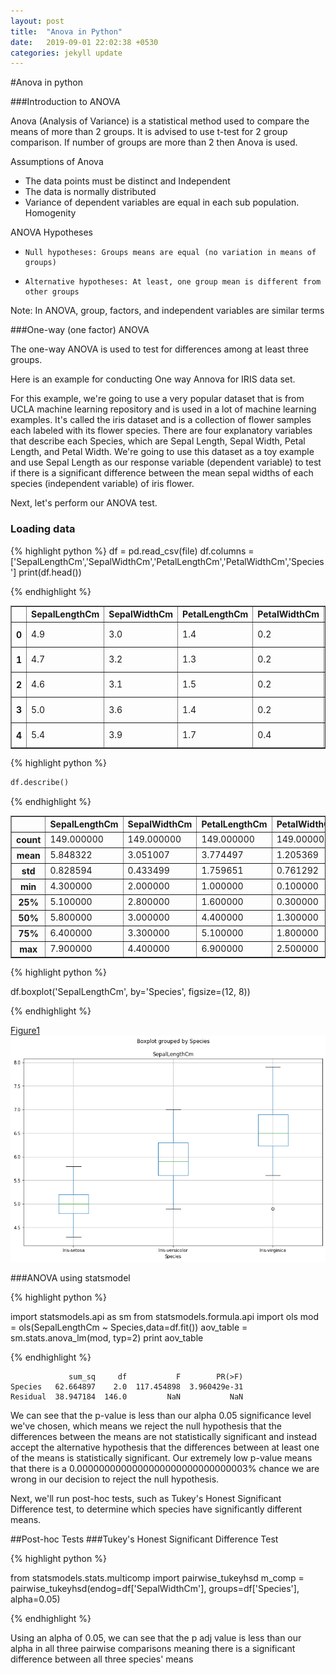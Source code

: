 ```yaml
---
layout: post
title:  "Anova in Python"
date:   2019-09-01 22:02:38 +0530
categories: jekyll update
---
```

#Anova in python

###Introduction to ANOVA

Anova (Analysis of Variance) is a statistical method used to compare 
the means of more than 2 groups. It is advised to use t-test for 2 group comparison. If number of groups are more than 2 then Anova is used.

Assumptions of Anova

- The data points must be distinct and Independent
- The data is normally distributed
- Variance of dependent variables are equal in each sub population. Homogenity 

ANOVA Hypotheses

-     Null hypotheses: Groups means are equal (no variation in means of groups)
-     Alternative hypotheses: At least, one group mean is different from other groups

Note: In ANOVA, group, factors, and independent variables are similar terms

###One-way (one factor) ANOVA

The one-way ANOVA is used to test for differences among at least three groups.

Here is an example for conducting One way Annova for IRIS data set.

For this example, we're going to use a very popular dataset that is from UCLA machine learning repository and is used in a lot of machine learning examples. 
It's called the iris dataset and is a collection of flower samples each labeled with its flower species. There are four explanatory variables that describe each Species, which are Sepal Length, Sepal Width, Petal Length, and Petal Width. 
We're going to use this dataset as a toy example and use Sepal Length as our response variable (dependent variable) to test if there is a significant difference between the mean sepal widths of each species (independent variable) of iris flower.

Next, let's perform our ANOVA test. 

### Loading data

{% highlight python %}
df = pd.read_csv(file)
df.columns = ['SepalLengthCm','SepalWidthCm','PetalLengthCm','PetalWidthCm','Species']
print(df.head())

{% endhighlight %}

<div>
<style scoped>
    .dataframe tbody tr th:only-of-type {
        vertical-align: middle;
    }

    .dataframe tbody tr th {
        vertical-align: top;
    }

    .dataframe thead th {
        text-align: right;
    }
</style>
<table border="1" class="dataframe">
  <thead>
    <tr style="text-align: right;">
      <th></th>
      <th>SepalLengthCm</th>
      <th>SepalWidthCm</th>
      <th>PetalLengthCm</th>
      <th>PetalWidthCm</th>
      <th>Species</th>
    </tr>
  </thead>
  <tbody>
    <tr>
      <th>0</th>
      <td>4.9</td>
      <td>3.0</td>
      <td>1.4</td>
      <td>0.2</td>
      <td>Iris-setosa</td>
    </tr>
    <tr>
      <th>1</th>
      <td>4.7</td>
      <td>3.2</td>
      <td>1.3</td>
      <td>0.2</td>
      <td>Iris-setosa</td>
    </tr>
    <tr>
      <th>2</th>
      <td>4.6</td>
      <td>3.1</td>
      <td>1.5</td>
      <td>0.2</td>
      <td>Iris-setosa</td>
    </tr>
    <tr>
      <th>3</th>
      <td>5.0</td>
      <td>3.6</td>
      <td>1.4</td>
      <td>0.2</td>
      <td>Iris-setosa</td>
    </tr>
    <tr>
      <th>4</th>
      <td>5.4</td>
      <td>3.9</td>
      <td>1.7</td>
      <td>0.4</td>
      <td>Iris-setosa</td>
    </tr>
  </tbody>
</table>
</div>


{% highlight python %}

```python
df.describe()
```
{% endhighlight %}



<div>
<style scoped>
    .dataframe tbody tr th:only-of-type {
        vertical-align: middle;
    }

    .dataframe tbody tr th {
        vertical-align: top;
    }

    .dataframe thead th {
        text-align: right;
    }
</style>
<table border="1" class="dataframe">
  <thead>
    <tr style="text-align: right;">
      <th></th>
      <th>SepalLengthCm</th>
      <th>SepalWidthCm</th>
      <th>PetalLengthCm</th>
      <th>PetalWidthCm</th>
    </tr>
  </thead>
  <tbody>
    <tr>
      <th>count</th>
      <td>149.000000</td>
      <td>149.000000</td>
      <td>149.000000</td>
      <td>149.000000</td>
    </tr>
    <tr>
      <th>mean</th>
      <td>5.848322</td>
      <td>3.051007</td>
      <td>3.774497</td>
      <td>1.205369</td>
    </tr>
    <tr>
      <th>std</th>
      <td>0.828594</td>
      <td>0.433499</td>
      <td>1.759651</td>
      <td>0.761292</td>
    </tr>
    <tr>
      <th>min</th>
      <td>4.300000</td>
      <td>2.000000</td>
      <td>1.000000</td>
      <td>0.100000</td>
    </tr>
    <tr>
      <th>25%</th>
      <td>5.100000</td>
      <td>2.800000</td>
      <td>1.600000</td>
      <td>0.300000</td>
    </tr>
    <tr>
      <th>50%</th>
      <td>5.800000</td>
      <td>3.000000</td>
      <td>4.400000</td>
      <td>1.300000</td>
    </tr>
    <tr>
      <th>75%</th>
      <td>6.400000</td>
      <td>3.300000</td>
      <td>5.100000</td>
      <td>1.800000</td>
    </tr>
    <tr>
      <th>max</th>
      <td>7.900000</td>
      <td>4.400000</td>
      <td>6.900000</td>
      <td>2.500000</td>
    </tr>
  </tbody>
</table>
</div>


{% highlight python %}


df.boxplot('SepalLengthCm', by='Species', figsize=(12, 8))

{% endhighlight %}

[Figure1](https://github.com/balakuntlaJayanth/Stats/blob/master/_posts/output_4_1.png)
![png](https://github.com/balakuntlaJayanth/Stats/blob/master/_posts/output_4_1.png)

###ANOVA using statsmodel

{% highlight python %}

import statsmodels.api as sm
from statsmodels.formula.api import ols
mod = ols(SepalLengthCm ~ Species,data=df.fit())
aov_table = sm.stats.anova_lm(mod, typ=2)
print aov_table

{% endhighlight %}

                 sum_sq     df           F        PR(>F)
    Species   62.664897    2.0  117.454898  3.960429e-31
    Residual  38.947184  146.0         NaN           NaN



We can see that the p-value is less than our alpha 0.05 significance level we've chosen, which means we reject the null hypothesis that the differences between the means are not statistically significant and instead accept the alternative hypothesis that the differences between at least one of the means is statistically significant. Our extremely low p-value means that there is a 0.0000000000000000000000000000003% chance we are wrong in our decision to reject the null hypothesis.

Next, we'll run post-hoc tests, such as Tukey's Honest Significant Difference test, to determine which species have significantly different means.

##Post-hoc Tests
###Tukey's Honest Significant Difference Test



{% highlight python %}

from statsmodels.stats.multicomp import pairwise_tukeyhsd
m_comp = pairwise_tukeyhsd(endog=df['SepalWidthCm'], groups=df['Species'], alpha=0.05)

{% endhighlight %}

Using an alpha of 0.05, we can see that the p adj value is less than our alpha in all three pairwise comparisons meaning there is a significant difference between all three species' means
